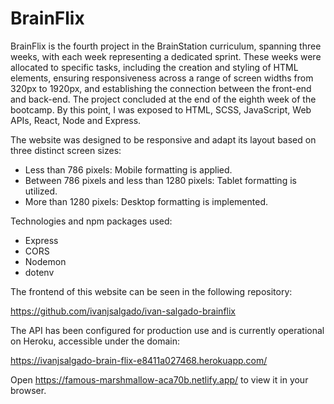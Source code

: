 # BrainFlix

BrainFlix is the fourth project in the BrainStation curriculum, spanning three weeks, with each week representing a dedicated sprint. These weeks were allocated to specific tasks, including the creation and styling of HTML elements, ensuring responsiveness across a range of screen widths from 320px to 1920px, and establishing the connection between the front-end and back-end. The project concluded at the end of the eighth week of the bootcamp. By this point, I was exposed to HTML, SCSS, JavaScript, Web APIs, React, Node and Express.

The website was designed to be responsive and adapt its layout based on three distinct screen sizes:

- Less than 786 pixels: Mobile formatting is applied.
- Between 786 pixels and less than 1280 pixels: Tablet formatting is utilized.
- More than 1280 pixels: Desktop formatting is implemented.

Technologies and npm packages used:

- Express
- CORS
- Nodemon
- dotenv

The frontend of this website can be seen in the following repository:

https://github.com/ivanjsalgado/ivan-salgado-brainflix

The API has been configured for production use and is currently operational on Heroku, accessible under the domain:

https://ivanjsalgado-brain-flix-e8411a027468.herokuapp.com/

Open https://famous-marshmallow-aca70b.netlify.app/ to view it in your browser.
